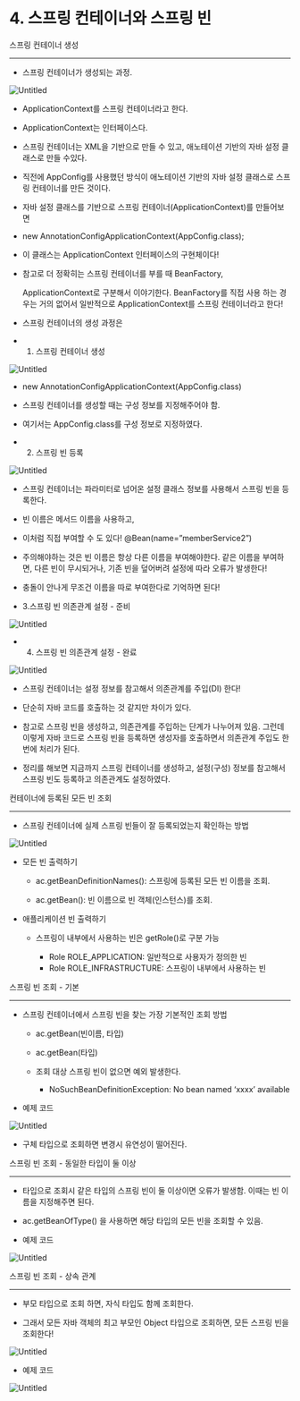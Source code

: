 # 4. 스프링 컨테이너와 스프링 빈

스프링 컨테이너 생성

---

- 스프링 컨테이너가 생성되는 과정.

![Untitled](4%20%E1%84%89%E1%85%B3%E1%84%91%E1%85%B3%E1%84%85%E1%85%B5%E1%86%BC%20%E1%84%8F%E1%85%A5%E1%86%AB%E1%84%90%E1%85%A6%E1%84%8B%E1%85%B5%E1%84%82%E1%85%A5%E1%84%8B%E1%85%AA%20%E1%84%89%E1%85%B3%E1%84%91%E1%85%B3%E1%84%85%E1%85%B5%E1%86%BC%20%E1%84%87%E1%85%B5%E1%86%AB%207e602e223ce24608ab372ac6e353b18a/Untitled.png)

   - ApplicationContext를 스프링 컨테이너라고 한다.

   - ApplicationContext는 인터페이스다.

   - 스프링 컨테이너는 XML을 기반으로 만들 수 있고, 애노테이션 기반의 자바 설정 클래스로 만들 수있다.

   - 직전에 AppConfig를 사용했던 방식이 애노테이션 기반의 자바 설정 클래스로 스프링 컨테이너를 만든 것이다.

   - 자바 설정 클래스를 기반으로 스프링 컨테이너(ApplicationContext)를 만들어보면

   - new AnnotationConfigApplicationContext(AppConfig.class);

   - 이 클래스는 ApplicationContext 인터페이스의 구현체이다!

   - 참고로 더 정확히는 스프링 컨테이너를 부를 때 BeanFactory, 

      ApplicationContext로 구분해서 이야기한다. BeanFactory를 직접 사용 하는 경우는 거의 없어서 일반적으로 ApplicationContext를 스프링 컨테이너라고 한다!

- 스프링 컨테이너의 생성 과정은
- 1. 스프링 컨테이너 생성

![Untitled](4%20%E1%84%89%E1%85%B3%E1%84%91%E1%85%B3%E1%84%85%E1%85%B5%E1%86%BC%20%E1%84%8F%E1%85%A5%E1%86%AB%E1%84%90%E1%85%A6%E1%84%8B%E1%85%B5%E1%84%82%E1%85%A5%E1%84%8B%E1%85%AA%20%E1%84%89%E1%85%B3%E1%84%91%E1%85%B3%E1%84%85%E1%85%B5%E1%86%BC%20%E1%84%87%E1%85%B5%E1%86%AB%207e602e223ce24608ab372ac6e353b18a/Untitled%201.png)

   - new AnnotationConfigApplicationContext(AppConfig.class)

   - 스프링 컨테이너를 생성할 때는 구성 정보를 지정해주어야 함.

   - 여기서는 AppConfig.class를 구성 정보로 지정하였다.

- 2. 스프링 빈 등록

![Untitled](4%20%E1%84%89%E1%85%B3%E1%84%91%E1%85%B3%E1%84%85%E1%85%B5%E1%86%BC%20%E1%84%8F%E1%85%A5%E1%86%AB%E1%84%90%E1%85%A6%E1%84%8B%E1%85%B5%E1%84%82%E1%85%A5%E1%84%8B%E1%85%AA%20%E1%84%89%E1%85%B3%E1%84%91%E1%85%B3%E1%84%85%E1%85%B5%E1%86%BC%20%E1%84%87%E1%85%B5%E1%86%AB%207e602e223ce24608ab372ac6e353b18a/Untitled%202.png)

   - 스프링 컨테이너는 파라미터로 넘어온 설정 클래스 정보를 사용해서 스프링 빈을 등록한다.

   - 빈 이름은 메서드 이름을 사용하고, 

   - 이처럼 직접 부여할 수 도 있다! @Bean(name=”memberService2”) 

   - 주의해야하는 것은 빈 이름은 항상 다른 이름을 부여해야한다. 같은 이름을 부여하면, 다른 빈이 무시되거나, 기존 빈을 덮어버려 설정에 따라 오류가 발생한다!

   - 충돌이 안나게 무조건 이름을 따로 부여한다로 기억하면 된다!

- 3.스프링 빈 의존관계 설정 - 준비

![Untitled](4%20%E1%84%89%E1%85%B3%E1%84%91%E1%85%B3%E1%84%85%E1%85%B5%E1%86%BC%20%E1%84%8F%E1%85%A5%E1%86%AB%E1%84%90%E1%85%A6%E1%84%8B%E1%85%B5%E1%84%82%E1%85%A5%E1%84%8B%E1%85%AA%20%E1%84%89%E1%85%B3%E1%84%91%E1%85%B3%E1%84%85%E1%85%B5%E1%86%BC%20%E1%84%87%E1%85%B5%E1%86%AB%207e602e223ce24608ab372ac6e353b18a/Untitled%203.png)

 

- 4. 스프링 빈 의존관계 설정 - 완료

![Untitled](4%20%E1%84%89%E1%85%B3%E1%84%91%E1%85%B3%E1%84%85%E1%85%B5%E1%86%BC%20%E1%84%8F%E1%85%A5%E1%86%AB%E1%84%90%E1%85%A6%E1%84%8B%E1%85%B5%E1%84%82%E1%85%A5%E1%84%8B%E1%85%AA%20%E1%84%89%E1%85%B3%E1%84%91%E1%85%B3%E1%84%85%E1%85%B5%E1%86%BC%20%E1%84%87%E1%85%B5%E1%86%AB%207e602e223ce24608ab372ac6e353b18a/Untitled%204.png)

   - 스프링 컨테이너는 설정 정보를 참고해서 의존관계를 주입(DI) 한다!

   - 단순히 자바 코드를 호출하는 것 같지만 차이가 있다.

   - 참고로 스프링 빈을 생성하고, 의존관계를 주입하는 단계가 나누어져 있음. 그런데 이렇게 자바 코드로 스프링 빈을 등록하면 생성자를 호출하면서 의존관계 주입도 한번에 처리가 된다.

   - 정리를 해보면 지금까지 스프링 컨테이너를 생성하고, 설정(구성) 정보를 참고해서 스프링 빈도 등록하고 의존관계도 설정하였다.

컨테이너에 등록된 모든 빈 조회

---

- 스프링 컨테이너에 실제 스프링 빈들이 잘 등록되었는지 확인하는 방법

![Untitled](4%20%E1%84%89%E1%85%B3%E1%84%91%E1%85%B3%E1%84%85%E1%85%B5%E1%86%BC%20%E1%84%8F%E1%85%A5%E1%86%AB%E1%84%90%E1%85%A6%E1%84%8B%E1%85%B5%E1%84%82%E1%85%A5%E1%84%8B%E1%85%AA%20%E1%84%89%E1%85%B3%E1%84%91%E1%85%B3%E1%84%85%E1%85%B5%E1%86%BC%20%E1%84%87%E1%85%B5%E1%86%AB%207e602e223ce24608ab372ac6e353b18a/Untitled%205.png)

   - 모든 빈 출력하기

      - ac.getBeanDefinitionNames(): 스프링에 등록된 모든 빈 이름을 조회.

      - ac.getBean(): 빈 이름으로 빈 객체(인스턴스)를 조회.

   - 애플리케이션 빈 출력하기

      - 스프링이 내부에서 사용하는 빈은 getRole()로 구분 가능

         - Role ROLE_APPLICATION: 일반적으로 사용자가 정의한 빈
         - Role ROLE_INFRASTRUCTURE: 스프링이 내부에서 사용하는 빈

스프링 빈 조회 - 기본

---

- 스프링 컨테이너에서 스프링 빈을 찾는 가장 기본적인 조회 방법

   - ac.getBean(빈이름, 타입)

   - ac.getBean(타입)

   - 조회 대상 스프링 빈이 없으면 예외 발생한다.

      - NoSuchBeanDefinitionException: No bean named ‘xxxx’ available

- 예제 코드

![Untitled](4%20%E1%84%89%E1%85%B3%E1%84%91%E1%85%B3%E1%84%85%E1%85%B5%E1%86%BC%20%E1%84%8F%E1%85%A5%E1%86%AB%E1%84%90%E1%85%A6%E1%84%8B%E1%85%B5%E1%84%82%E1%85%A5%E1%84%8B%E1%85%AA%20%E1%84%89%E1%85%B3%E1%84%91%E1%85%B3%E1%84%85%E1%85%B5%E1%86%BC%20%E1%84%87%E1%85%B5%E1%86%AB%207e602e223ce24608ab372ac6e353b18a/Untitled%206.png)

   - 구체 타입으로 조회하면 변경시 유연성이 떨어진다.

스프링 빈 조회 - 동일한 타입이 둘 이상

---

   - 타입으로 조회시 같은 타입의 스프링 빈이 둘 이상이면 오류가 발생함. 이때는 빈 이름을 지정해주면 된다.

   - ac.getBeanOfType() 을 사용하면 해당 타입의 모든 빈을 조회할 수 있음.

- 예제 코드

![Untitled](4%20%E1%84%89%E1%85%B3%E1%84%91%E1%85%B3%E1%84%85%E1%85%B5%E1%86%BC%20%E1%84%8F%E1%85%A5%E1%86%AB%E1%84%90%E1%85%A6%E1%84%8B%E1%85%B5%E1%84%82%E1%85%A5%E1%84%8B%E1%85%AA%20%E1%84%89%E1%85%B3%E1%84%91%E1%85%B3%E1%84%85%E1%85%B5%E1%86%BC%20%E1%84%87%E1%85%B5%E1%86%AB%207e602e223ce24608ab372ac6e353b18a/Untitled%207.png)

스프링 빈 조회 - 상속 관계

---

   - 부모 타입으로 조회 하면, 자식 타입도 함께 조회한다.

   - 그래서 모든 자바 객체의 최고 부모인 Object 타입으로 조회하면, 모든 스프링 빈을 조회한다!

![Untitled](4%20%E1%84%89%E1%85%B3%E1%84%91%E1%85%B3%E1%84%85%E1%85%B5%E1%86%BC%20%E1%84%8F%E1%85%A5%E1%86%AB%E1%84%90%E1%85%A6%E1%84%8B%E1%85%B5%E1%84%82%E1%85%A5%E1%84%8B%E1%85%AA%20%E1%84%89%E1%85%B3%E1%84%91%E1%85%B3%E1%84%85%E1%85%B5%E1%86%BC%20%E1%84%87%E1%85%B5%E1%86%AB%207e602e223ce24608ab372ac6e353b18a/Untitled%208.png)

- 예제 코드

![Untitled](4%20%E1%84%89%E1%85%B3%E1%84%91%E1%85%B3%E1%84%85%E1%85%B5%E1%86%BC%20%E1%84%8F%E1%85%A5%E1%86%AB%E1%84%90%E1%85%A6%E1%84%8B%E1%85%B5%E1%84%82%E1%85%A5%E1%84%8B%E1%85%AA%20%E1%84%89%E1%85%B3%E1%84%91%E1%85%B3%E1%84%85%E1%85%B5%E1%86%BC%20%E1%84%87%E1%85%B5%E1%86%AB%207e602e223ce24608ab372ac6e353b18a/Untitled%209.png)